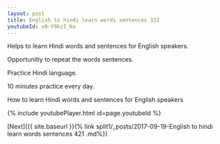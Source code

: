 ```yaml
---
layout: post
title: English to hindi learn words sentences 332 
youtubeId: v0-Y9kzI_Ko
---
```

 
 
Helps to learn Hindi words and sentences for English speakers.

Opportunitiy to repeat the words sentences. 

Practice Hindi language. 
 
10 minutes practice every day. 
 
How to learn Hindi words and sentences for English speakers 
 
{% include youtubePlayer.html id=page.youtubeId %}
 
 
[Next]({{ site.baseurl }}{% link  split1/_posts/2017-09-19-English to hindi learn words sentences 421 .md%})
 
